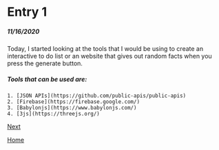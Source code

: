 # Entry 1
##### 11/16/2020

Today, I started looking at the tools that I would be using to create an interactive to do list or an website that 
gives out random facts when you press the generate button. <br>
 
##### Tools that can be used are: 
    1. [JSON APIs](https://github.com/public-apis/public-apis)
    2. [Firebase](https://firebase.google.com/)
    3. [Babylonjs](https://www.babylonjs.com/)
    4. [3js](https://threejs.org/)

[Next](entry02.md)

[Home](../README.md)